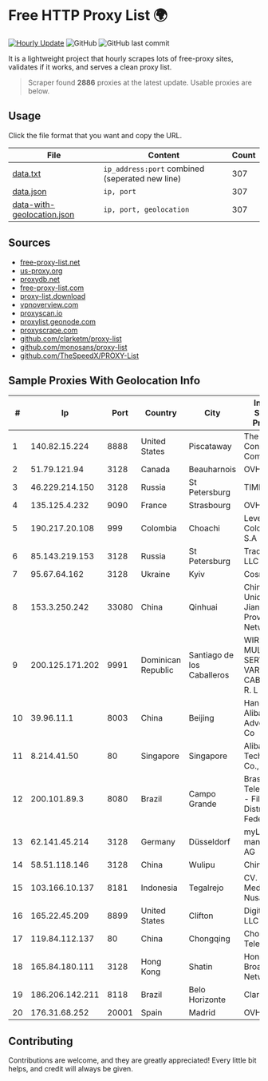 
# Free HTTP Proxy List 🌍

[![Hourly Update](https://github.com/mertguvencli/http-proxy-list/actions/workflows/main.yml/badge.svg?branch=main)](https://github.com/mertguvencli/http-proxy-list/actions/workflows/main.yml)
![GitHub](https://img.shields.io/github/license/mertguvencli/http-proxy-list)
![GitHub last commit](https://img.shields.io/github/last-commit/mertguvencli/http-proxy-list)

It is a lightweight project that hourly scrapes lots of free-proxy sites, validates if it works, and serves a clean proxy list.


> Scraper found **2886** proxies at the latest update. Usable proxies are below.

## Usage

Click the file format that you want and copy the URL.


|File|Content|Count|
|----|-------|-----|
|[data.txt](https://raw.githubusercontent.com/mertguvencli/http-proxy-list/main/proxy-list/data.txt)|`ip_address:port` combined (seperated new line)|307|
|[data.json](https://raw.githubusercontent.com/mertguvencli/http-proxy-list/main/proxy-list/data.json)|`ip, port`|307|
|[data-with-geolocation.json](https://raw.githubusercontent.com/mertguvencli/http-proxy-list/main/proxy-list/data-with-geolocation.json)|`ip, port, geolocation`|307|

## Sources

* [free-proxy-list.net](https://free-proxy-list.net)
* [us-proxy.org](https://www.us-proxy.org)
* [proxydb.net](http://proxydb.net)
* [free-proxy-list.com](https://free-proxy-list.com/?page=&port=&type%5B%5D=http&type%5B%5D=https&up_time=0&search=Search)
* [proxy-list.download](https://www.proxy-list.download/HTTP)
* [vpnoverview.com](https://vpnoverview.com/privacy/anonymous-browsing/free-proxy-servers)
* [proxyscan.io](https://www.proxyscan.io)
* [proxylist.geonode.com](https://proxylist.geonode.com/api/proxy-list?limit=300&page=1&sort_by=lastChecked&sort_type=desc&protocols=http,https)
* [proxyscrape.com](https://api.proxyscrape.com/v2/?request=displayproxies&protocol=http&timeout=10000&country=all&ssl=all&anonymity=all)
* [github.com/clarketm/proxy-list](https://raw.githubusercontent.com/clarketm/proxy-list/master/proxy-list-raw.txt)
* [github.com/monosans/proxy-list](https://raw.githubusercontent.com/monosans/proxy-list/main/proxies/http.txt)
* [github.com/TheSpeedX/PROXY-List](https://raw.githubusercontent.com/TheSpeedX/PROXY-List/master/http.txt)


## Sample Proxies With Geolocation Info

|#|Ip|Port|Country|City|Internet Service Provider|
|-|--|----|-------|----|-------------------------|
|1|140.82.15.224|8888|United States|Piscataway|The Constant Company|
|2|51.79.121.94|3128|Canada|Beauharnois|OVH SAS|
|3|46.229.214.150|3128|Russia|St Petersburg|TIMEWEB|
|4|135.125.4.232|9090|France|Strasbourg|OVH SAS|
|5|190.217.20.108|999|Colombia|Choachi|Level 3 Colombia S.A|
|6|85.143.219.153|3128|Russia|St Petersburg|Trader soft LLC|
|7|95.67.64.162|3128|Ukraine|Kyiv|Cosmonova|
|8|153.3.250.242|33080|China|Qinhuai|China Unicom Jiangsu Province Network|
|9|200.125.171.202|9991|Dominican Republic|Santiago de los Caballeros|WIRELESS MULTI SERVICE VARGAS CABRERA, S. R. L|
|10|39.96.11.1|8003|China|Beijing|Hangzhou Alibaba Advertising Co|
|11|8.214.41.50|80|Singapore|Singapore|Alibaba (US) Technology Co., Ltd.|
|12|200.101.89.3|8080|Brazil|Campo Grande|Brasil Telecom S/A - Filial Distrito Federal|
|13|62.141.45.214|3128|Germany|Düsseldorf|myLoc managed IT AG|
|14|58.51.118.146|3128|China|Wulipu|Chinanet|
|15|103.166.10.137|8181|Indonesia|Tegalrejo|CV. Karomah Media Nusantara|
|16|165.22.45.209|8899|United States|Clifton|DigitalOcean, LLC|
|17|119.84.112.137|80|China|Chongqing|Chongqing Telecom|
|18|165.84.180.111|3128|Hong Kong|Shatin|Hong Kong Broadband Network Ltd|
|19|186.206.142.211|8118|Brazil|Belo Horizonte|Claro S.A.|
|20|176.31.68.252|20001|Spain|Madrid|OVH SAS|



## Contributing

Contributions are welcome, and they are greatly appreciated! Every
little bit helps, and credit will always be given.


